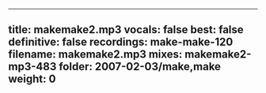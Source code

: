 
---
title: makemake2.mp3
vocals: false
best: false
definitive: false
recordings: make-make-120
filename: makemake2.mp3
mixes: makemake2-mp3-483
folder: 2007-02-03/make,make
weight: 0
---
